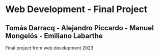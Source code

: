 # Web Development - Final Project
## Tomás Darracq - Alejandro Piccardo - Manuel Mongelós - Emiliano Labarthe
Final project from web development 2023
